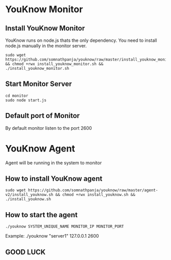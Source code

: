 # YouKnow Monitor
## Install YouKnow Monitor
  YouKnow runs on node.js thats the only dependency. You need to install node.js manually in the monitor server.

  ```
  sudo wget https://github.com/somnathpanja/youknow/raw/master/install_youknow_monitor.sh && chmod +rwx install_youknow_monitor.sh && ./install_youknow_monitor.sh
  ```
## Start Monitor Server

  ```
  cd monitor
  sudo node start.js
  ```
## Default port of Monitor
  By default monitor listen to the port 2600
# YouKnow Agent
  Agent will be running in the system to monitor 

## How to install YouKnow agent
  ```
  sudo wget https://github.com/somnathpanja/youknow/raw/master/agent-v2/install_youknow.sh && chmod +rwx install_youknow.sh && ./install_youknow.sh
```
## How to start the agent

```
./youknow SYSTEM_UNIQUE_NAME MONITOR_IP MONITOR_PORT
```

Example: ./youknow "server1" 127.0.0.1 2600

## GOOD LUCK
